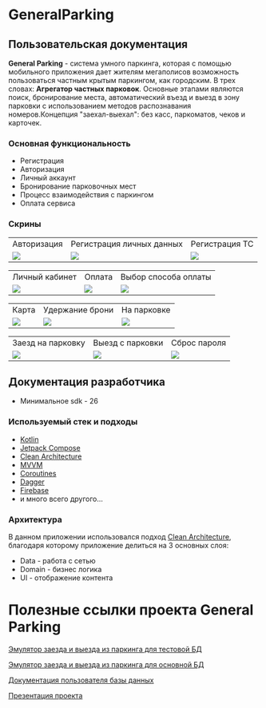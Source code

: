 # GeneralParking

## Пользовательская документация

**General Parking** - система умного паркинга, которая с помощью мобильного приложения дает жителям мегаполисов возможность
пользоваться частным крытым паркингом, как городским. В трех словах: **Агрегатор частных парковок**. Основные этапами являются поиск,
бронирование места, автоматический въезд и выезд в зону парковки с использованием методов распознавания номеров.Концепция "заехал-выехал": без касс, паркоматов, чеков и карточек.

### Основная функциональность 
- Регистрация 
- Авторизация
- Личный аккаунт
- Бронирование парковочных мест
- Процесс взаимодействия с паркингом
- Оплата сервиса

### Скрины
<table>
<tr>
<td align="center">Авторизация</td>
<td align="center">Регистрация личных данных</td>
<td align="center">Регистрация ТС</td>
</tr>
<tr>
  <td><img src="https://user-images.githubusercontent.com/54765046/173416907-9fe3ac57-8a6c-478e-aeb1-0228055657cc.jpeg"></td>
  <td><img src="https://user-images.githubusercontent.com/54765046/173416926-7aec019c-6cee-40ec-931b-2fc55b9a4a01.jpeg"></td>
  <td><img src="https://user-images.githubusercontent.com/54765046/173416921-4c4306ec-0582-427b-8815-88bb116e4426.jpeg"></td>
</tr>
</table>

<table>
<tr>
<td align="center">Личный кабинет</td>
<td align="center">Оплата</td>
<td align="center">Выбор способа оплаты</td>
</tr>
<tr>
  <td><img src="https://user-images.githubusercontent.com/54765046/173416928-732e5162-22f4-478c-a735-32a60d691e76.jpeg"></td>
  <td><img src="https://user-images.githubusercontent.com/54765046/173416930-47a50167-adef-4764-9417-97a26c5b8e02.jpeg"></td>
  <td><img src="https://user-images.githubusercontent.com/54765046/173417975-2ebb8d05-84e5-4ae8-ac69-fd1e843a2608.jpeg"></td>
</tr>
</table>

<table>
<tr>
<td align="center">Карта</td>
<td align="center">Удержание брони</td>
<td align="center">На парковке</td>
</tr>
<tr>
  <td><img src="https://user-images.githubusercontent.com/54765046/173416918-f04aeef5-3aff-4474-8291-601d6c9c15e9.jpeg"></td>
  <td><img src="https://user-images.githubusercontent.com/54765046/173420788-121b819e-7301-435e-a5ae-9d3a6f6f2b4b.jpeg"></td>
  <td><img src="https://user-images.githubusercontent.com/54765046/173425663-afe4e19f-7207-4b55-8ebe-d3082435750f.jpeg"></td>
</tr>
</table>

<table>
<tr>
<td align="center">Заезд на парковку</td>
<td align="center">Выезд с парковки</td>
<td align="center">Сброс пароля</td>
</tr>
<tr>
  <td><img src="https://user-images.githubusercontent.com/54765046/173421256-d601762e-b42b-4345-b0ed-3345bb5c9faf.jpeg"></td>
  <td><img src="https://user-images.githubusercontent.com/54765046/173421268-b1e2d242-f72b-4754-a61f-f00531497477.jpeg"></td>
  <td><img src="https://user-images.githubusercontent.com/54765046/173421277-4bf25740-c1ad-4d88-a38b-873213ef908d.jpeg"></td>
</tr>
</table>


## Документация разработчика

- Минимальное sdk - 26

### Используемый стек и подходы

- [Kotlin](https://kotlinlang.org/)
- [Jetpack Compose](https://developer.android.com/jetpack/compose)
- [Clean Architecture](https://blog.cleancoder.com/uncle-bob/2012/08/13/the-clean-architecture.html)
- [MVVM](https://ru.wikipedia.org/wiki/Model-View-ViewModel)
- [Coroutines](https://kotlinlang.org/docs/coroutines-overview.html)
- [Dagger](https://dagger.dev/)
- [Firebase](https://firebase.google.com/)
- и много всего другого... 

### Архитектура

В данном приложении использовался подход [Clean Architecture](https://blog.cleancoder.com/uncle-bob/2012/08/13/the-clean-architecture.html), благодаря которому приложение делиться на 3 основных слоя:
- Data - работа с сетью
- Domain - бизнес логика
- UI - отображение контента

# Полезные ссылки проекта General Parking

[Эмулятор заезда и выезда из паркинга для тестовой БД](https://github.com/IvanLyutak/TestEmulators)

[Эмулятор заезда и выезда из паркинга для основной БД](https://github.com/IvanLyutak/Emulators)

[Документация пользователя базы данных](https://docs.google.com/document/d/1DQVeUMXectKqXcjGpcQl4quEwg8TSSHiw9SurNDWKJg/edit)

[Презентация проекта](https://docs.google.com/presentation/d/16-eHbvozZKoFUfgVn2WLcvX_8upM2R1_eMdlzpbycws/edit?usp=sharing)
